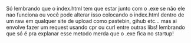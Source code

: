 Só lembrando que o index.html tem que estar junto com o .exe se não ele nao funciona ou você pode alterar isso colocando o index.html dentro de um raw em qualquer site de upload como pastebin, gihub etc... mas ai envolve fazer um request usando cpr ou curl entre outras libs! lembrando que só é pra explanar esse metodo merda que o .exe fica no startup!
